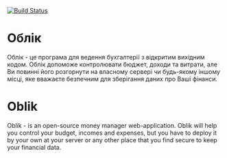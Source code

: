 [![Build Status](https://travis-ci.org/antonbakalets/org-ua-oblik.svg?branch=master)](https://travis-ci.org/antonbakalets/org-ua-oblik)

Облік
=======================
Облік - це програма для ведення бухгалтерії з відкритим вихідним кодом. Облік допоможе контролювати бюджет, доходи та витрати, але Ви повинні його розгорнути на власному сервері чи будь-якому іншому місці, яке вважаєте безпечним для зберігання даних про Ваші фінанси.

Oblik
=======================
Oblik - is an open-source money manager web-application. Oblik will help you control your budget, incomes and expenses, but you have to deploy it by your own at your server or any other place that you find secure to keep your financial data.
